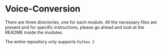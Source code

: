 # Voice-Conversion
There are three directories, one for each module. All the necessary files are present and for specific instructions, please go ahead and look at the README inside the modules.  
  
The entire repository only supports `Python 2`
